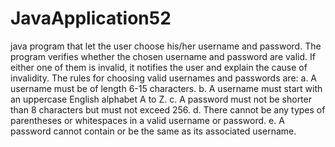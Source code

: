 # JavaApplication52
java program that let the user choose his/her username and password. The program verifies whether the chosen username and password are valid. If either one of them is invalid, it notifies the user and explain the cause of invalidity. The rules for choosing valid usernames and passwords are: a. A username must be of length 6-15 characters. b. A username must start with an uppercase English alphabet A to Z. c. A password must not be shorter than 8 characters but must not exceed 256. d. There cannot be any types of parentheses or whitespaces in a valid username or password. e. A password cannot contain or be the same as its associated username.
